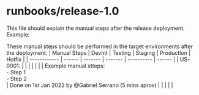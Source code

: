 # runbooks/release-1.0

This file should explain the manual steps after the release deployment. Example:

These manual steps should be performed in the target environments after the deployment.
| Manual Steps | DevInt | Testing | Staging | Production | Hotfix |
| ------------ | ------ | ------- | ------- | ---------- | ------ |
| US-0001: | | | | | |
| Example manual stteps: <br> - Step 1 <br> - Step 2 <br> | Done on 1st Jan 2022 by @Gabriel Serrano (5 mins aprox) | | | | |
